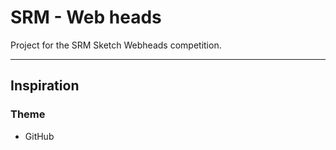 # SRM - Web heads

Project for the SRM Sketch Webheads competition.
_____

## Inspiration

### Theme

- GitHub
